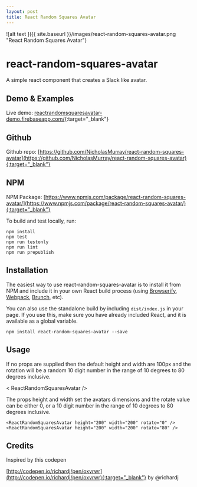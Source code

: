 ```yaml
---
layout: post
title: React Random Squares Avatar
---
```


![alt text ]({{ site.baseurl }}/images/react-random-squares-avatar.png "React Random Squares Avatar")

# react-random-squares-avatar

A simple react component that creates a Slack like avatar.

## Demo & Examples

Live demo: [reactrandomsquaresavatar-demo.firebaseapp.com/](https://reactrandomsquaresavatar-demo.firebaseapp.com/){:target="_blank"}

## Github

Github repo:
[https://github.com/NicholasMurray/react-random-squares-avatar](https://github.com/NicholasMurray/react-random-squares-avatar){:target="_blank"}

## NPM

NPM Package:
[https://www.npmjs.com/package/react-random-squares-avatar/](https://www.npmjs.com/package/react-random-squares-avatar/){:target="_blank"}


To build and test locally, run:

```
npm install
npm test
npm run testonly
npm run lint
npm run prepublish
```

## Installation

The easiest way to use react-random-squares-avatar is to install it from NPM and include it in your own React build process (using [Browserify](http://browserify.org), [Webpack](http://webpack.github.io/), [Brunch](http://brunch.io/), etc).

You can also use the standalone build by including `dist/index.js` in your page. If you use this, make sure you have already included React, and it is available as a global variable.

```
npm install react-random-squares-avatar --save
```

## Usage

If no props are supplied then the default height and width are 100px and the rotation will be a random 10 digit number in the range of 10 degrees to 80 degrees inclusive.


< ReactRandomSquaresAvatar />



The props height and width set the avatars dimensions and the rotate value can be either 0, or a 10 digit number in the range of 10 degrees to 80 degrees inclusive.

```
<ReactRandomSquaresAvatar height="200" width="200" rotate="0" />
<ReactRandomSquaresAvatar height="200" width="200" rotate="80" />
```

## Credits

Inspired by this codepen

[http://codepen.io/richardj/pen/oxvrwr](http://codepen.io/richardj/pen/oxvrwr){:target="_blank"} by @richardj
